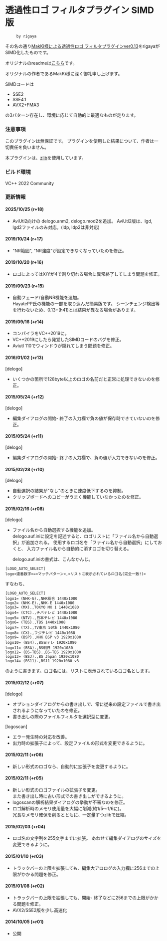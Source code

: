 ﻿
# 透過性ロゴ フィルタプラグイン SIMD版 
         by rigaya
  
その名の通り[MakKi様による透過性ロゴ フィルタプラグインver0.13](https://github.com/makiuchi-d/delogo-aviutl)をrigayaがSIMD化したものです。

オリジナルのreadmeは[こちら](./readme_original.txt)です。

オリジナルの作者であるMakKi様に深く御礼申し上げます。

SIMDコードは
- SSE2
- SSE4.1
- AVX2+FMA3

の3パターン存在し、環境に応じて自動的に最適なものが走ります。

### 注意事項
このプラグインは無保証です。
プラグインを使用した結果について、作者は一切責任を負いません。

本プラグインは、[zlib](http://www.zlib.net/)を使用しています。

### ビルド環境
VC++ 2022 Community

### 更新情報
#### 2025/10/25 (r+18)
- AviUtl2向けの delogo.anm2, delogo.mod2を追加。
  AviUtl2版は、lgd, lgd2ファイルのみ対応。(ldp, ldp2は非対応)

#### 2019/10/24 (r+17)
- "NR範囲", "NR強度"が設定できなくなっていたのを修正。

#### 2019/10/20 (r+16)
- ロゴによってはX/Yが4で割り切れる場合に異常終了してしまう問題を修正。

#### 2019/09/23 (r+15)
- 自動フェード/自動NR機能を追加。  
  HayatePP氏の機能の一部を取り込んだ簡易版です。
  シーンチェンジ検出等を行わないため、0.13+(h41)とは結果が異なる場合があります。

#### 2019/09/16 (+r14)
- コンパイラをVC++2019に。
- VC++2019にしたら発覚したSIMDコードのバグを修正。
- Aviutl 110でウィンドウが隠れてしまう問題を修正。

#### 2016/01/02 (+r13)
[delogo]  
- いくつかの箇所で128byte以上のロゴの名前だと正常に処理できないのを修正。

#### 2015/05/24 (+r12)
[delogo]  
- 編集ダイアログの開始- 終了の入力欄で負の値が保存時できていないのを修正。

#### 2015/05/24 (+r11)
[delogo]  
- 編集ダイアログの開始- 終了の入力欄で、負の値が入力できないのを修正。

#### 2015/02/28 (+r10)
[delogo]   
- 自動選択の結果が"なし"のときに速度低下するのを抑制。
- クリップボードへのコピーがうまく機能していなかったのを修正。

#### 2015/02/16 (+r08)
[delogo]  
- ファイル名から自動選択する機能を追加。  
  delogo.auf.iniに設定を記述すると、ロゴリストに「ファイル名から自動選択」が追加される。
  使用するロゴ名を「ファイル名から自動選択」にしておくと、
  入力ファイル名から自動的に消すロゴを切り替える。
  
  delogo.auf.iniの書式は、こんなかんじ。
  
```
[LOGO_AUTO_SELECT]
logo<連番数字>=<マッチパターン>,<リストに表示されているロゴ名(完全一致!)>
```

  すなわち、
```
[LOGO_AUTO_SELECT]
logo1= (NHK-G).,NHK総合 1440x1080
logo2= (NHK-E).,NHK-E 1440x1080
logo3= (MX).,TOKYO MX 1 1440x1080
logo4= (CTC).,チバテレビ 1440x1080
logo5= (NTV).,日本テレビ 1440x1080
logo6= (TBS).,TBS 1440x1088
logo7= (TX).,TV東京 50th 1440x1080
logo8= (CX).,フジテレビ 1440x1088
logo9= (BSP).,NHK BSP v3 1920x1080
logo10= (BS4).,BS日テレ 1920x1080
logo11= (BSA).,BS朝日 1920x1080
logo12= (BS-TBS).,BS-TBS 1920x1080
logo13= (BSJ).,BS Japan 1920x1080
logo14= (BS11).,BS11 1920x1080 v3
```

  のように書きます。ロゴ名には、リストに表示されているロゴ名とします。


#### 2015/02/12 (+r07)
[delogo]  
- オプションダイアログからの書き出しで、常に従来の設定ファイルで書き出されるようになっていたのを修正。
- 書き出しの際のファイルフィルタを選択型に変更。  

[logoscan]  
- エラー発生時の対応を改善。
- 出力時の拡張子によって、設定ファイルの形式を変更できるように。

#### 2015/02/11 (+r06)
- 新しい形式のロゴなら、自動的に拡張子を変更するように。

#### 2015/02/11 (+r05)
- 新しい形式のロゴファイルの拡張子を変更。  
  また書き出し時に古い形式での書き出しができるように。
- logoscanの解析結果ダイアログの挙動が不審なのを修正。
- ロゴ解析時のメモリ使用量を大幅に削減(約1/5～1/6に)。  
  冗長なメモリ確保を削るとともに、一定量ずつzlibで圧縮。

#### 2015/02/03 (+r04)
- ロゴ名の文字列を255文字までに拡張。
  あわせて編集ダイアログのサイズを変更できるように。

#### 2015/01/10 (+r03)
- トラックバーの上限を拡張しても、編集大アロログの入力欄に256までの上限がかかる問題を修正。

#### 2015/01/08 (+r02)
- トラックバーの上限を拡張しても、開始- 終了などに256までの上限がかかる問題を修正。
- AVX2/SSE2版を少し高速化

#### 2014/10/05 (+r01)
- 公開
